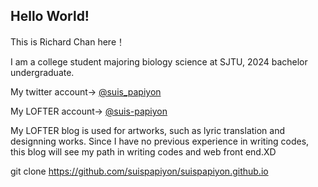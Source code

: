 ## Hello World!
This is Richard Chan here！

I am a college student majoring biology science at SJTU, 2024 bachelor undergraduate.

My twitter account→ [@suis_papiyon](https://twitter.com/suis_papiyon)

My LOFTER account→ [@suis-papiyon](https://suis-papiyon.lofter.com)

My LOFTER blog is used for artworks, such as lyric translation and designning works. Since I have no previous experience in writing codes, this blog will see my path in writing codes and web front end.XD

git clone 
https://github.com/suispapiyon/suispapiyon.github.io
